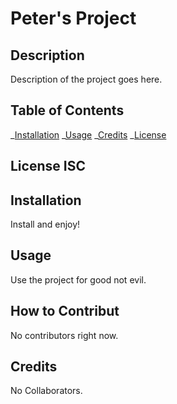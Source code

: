 # Peter's Project

## Description

Description of the project goes here.

## Table of Contents

_[Installation](#installation)
_[Usage](#usage)
_[Credits](#credits)
_[License](#license)

## License ISC

## Installation

Install and enjoy!

## Usage

Use the project for good not evil.

## How to Contribut

No contributors right now.

## Credits

No Collaborators.
